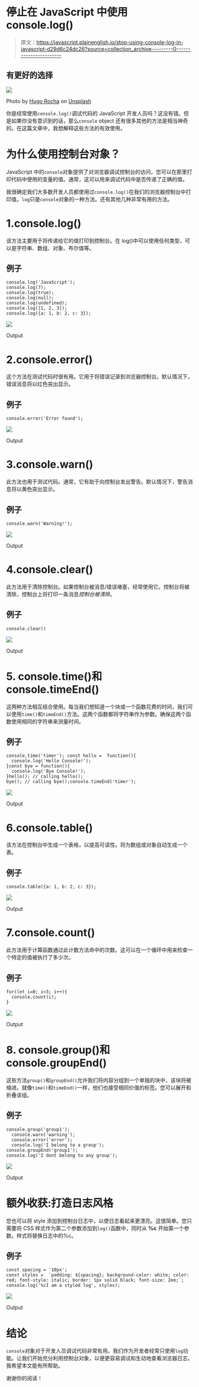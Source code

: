 # 停止在 JavaScript 中使用 console.log()

> 原文：<https://javascript.plainenglish.io/stop-using-console-log-in-javascript-d29d6c24dc26?source=collection_archive---------0----------------------->

## 有更好的选择

![](img/2609ba56b7bd820e01ee7bfadff20c0b.png)

Photo by [Hugo Rocha](https://unsplash.com/@hugorrocha?utm_source=medium&utm_medium=referral) on [Unsplash](https://unsplash.com?utm_source=medium&utm_medium=referral)

你是经常使用`console.log()`调试代码的 JavaScript 开发人员吗？这没有错。但是如果你没有意识到的话，那么`console` object 还有很多其他的方法是相当神奇的。在这篇文章中，我想解释这些方法的有效使用。

# 为什么使用控制台对象？

JavaScript 中的`console`对象提供了对浏览器调试控制台的访问，您可以在那里打印代码中使用的变量的值。通常，这可以用来调试代码中是否传递了正确的值。

我很确定我们大多数开发人员都使用过`console.log()`在我们的浏览器控制台中打印值。`log`只是`console`对象的一种方法。还有其他几种非常有用的方法。

# 1.console.log()

该方法主要用于将传递给它的值打印到控制台。在 log()中可以使用任何类型，可以是字符串、数组、对象、布尔值等。

## **例子**

```
console.log('JavaScript');
console.log(7);
console.log(true);
console.log(null);
console.log(undefined);
console.log([1, 2, 3]);
console.log({a: 1, b: 2, c: 3});
```

![](img/2230199943520a4e33ae4fcb695aa990.png)

Output

# 2.console.error()

这个方法在测试代码时很有用。它用于将错误记录到浏览器控制台。默认情况下，错误消息将以红色突出显示。

## 例子

```
console.error('Error found');
```

![](img/638aec3d6d52f58ad58ffe4bd840a2e2.png)

Output

# 3.console.warn()

此方法也用于测试代码。通常，它有助于向控制台发出警告。默认情况下，警告消息将以黄色突出显示。

## 例子

```
console.warn('Warning!');
```

![](img/eed7c49a7ac1398045c2c2b56d9cbd0b.png)

Output

# 4.console.clear()

此方法用于清除控制台。如果控制台被消息/错误堵塞，经常使用它。控制台将被清除，控制台上将打印一条消息*控制台被清除*。

## 例子

```
console.clear()
```

![](img/74660fc8b7bce802c2482b938ddbf225.png)

Output

# 5. **console.time()和 console.timeEnd()**

这两种方法相互结合使用。每当我们想知道一个块或一个函数花费的时间，我们可以使用`time()`和`timeEnd()`方法。这两个函数都将字符串作为参数。确保这两个函数使用相同的字符串来测量时间。

## 例子

```
console.time('timer'); const hello =  function(){
  console.log('Hello Console!');
}const bye = function(){
  console.log('Bye Console!');
}hello(); // calling hello();
bye(); // calling bye();console.timeEnd('timer');
```

![](img/b5d7aba7c6d3ce2e71bfc246b0db62da.png)

Output

# 6.console.table()

该方法在控制台中生成一个表格，以提高可读性。将为数组或对象自动生成一个表。

## 例子

```
console.table({a: 1, b: 2, c: 3}); 
```

![](img/9227f17bdd2d835d8ab79d345d013162.png)

Output

# 7.console.count()

此方法用于计算函数通过此计数方法命中的次数。这可以在一个循环中用来检查一个特定的值被执行了多少次。

## 例子

```
for(let i=0; i<3; i++){
  console.count(i);
}
```

![](img/5c687205bf1e5c613b5c49b39604e93a.png)

Output

# 8. **console.group()和 console.groupEnd()**

这些方法`group()`和`groupEnd()`允许我们将内容分组到一个单独的块中，该块将被缩进。就像`time()`和`timeEnd()`一样，他们也接受相同价值的标签。您可以展开和折叠该组。

## 例子

```
console.group('group1'); 
  console.warn('warning'); 
  console.error('error'); 
  console.log('I belong to a group'); 
console.groupEnd('group1'); 
console.log('I dont belong to any group');
```

![](img/c61d4c6b8459d4b8c7601d051597e203.png)

Output

# 额外收获:打造日志风格

您也可以将 style 添加到控制台日志中，以使日志看起来更漂亮。这很简单。您只需要将 CSS 样式作为第二个参数添加到`log()`函数中，同时从 **%c** 开始第一个参数。样式将替换日志中的%c。

## 例子

```
const spacing = '10px'; 
const styles =  `padding: ${spacing}; background-color: white; color: red; font-style: italic; border: 1px solid black; font-size: 2em;`; 
console.log('%cI am a styled log', styles);
```

![](img/b05745b7a58b40e0402b7ca114d3685a.png)

Output

# 结论

`console`对象对于开发人员调试代码非常有用。我们作为开发者经常只使用`log`功能。让我们开始充分利用控制台对象，以便更容易调试和生动地查看浏览器日志。我希望本文能有所帮助。

谢谢你的阅读！